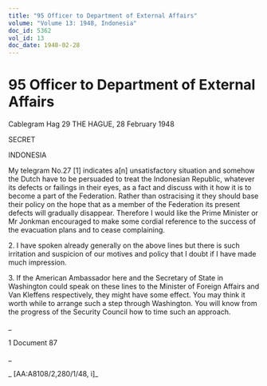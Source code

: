 ```yaml
---
title: "95 Officer to Department of External Affairs"
volume: "Volume 13: 1948, Indonesia"
doc_id: 5362
vol_id: 13
doc_date: 1948-02-28
---
```


# 95 Officer to Department of External Affairs

Cablegram Hag 29 THE HAGUE, 28 February 1948

SECRET

INDONESIA

My telegram No.27 [1] indicates a[n] unsatisfactory situation and somehow the Dutch have to be persuaded to treat the Indonesian Republic, whatever its defects or failings in their eyes, as a fact and discuss with it how it is to become a part of the Federation. Rather than ostracising it they should base their policy on the hope that as a member of the Federation its present defects will gradually disappear. Therefore I would like the Prime Minister or Mr Jonkman encouraged to make some cordial reference to the success of the evacuation plans and to cease complaining.

2\. I have spoken already generally on the above lines but there is such irritation and suspicion of our motives and policy that I doubt if I have made much impression.

3\. If the American Ambassador here and the Secretary of State in Washington could speak on these lines to the Minister of Foreign Affairs and Van Kleffens respectively, they might have some effect. You may think it worth while to arrange such a step through Washington. You will know from the progress of the Security Council how to time such an approach.

_

1 Document 87

_

_ [AA:A8108/2,280/1/48, i]_
